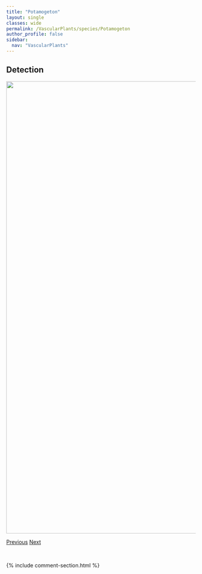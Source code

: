```yaml
---
title: "Potamogeton"
layout: single
classes: wide
permalink: /VascularPlants/species/Potamogeton
author_profile: false
sidebar:
  nav: "VascularPlants"
---
```


<h2>Detection</h2>

<a href="https://drive.google.com/uc?export=view&id=1uPcx-xYPf37Sapb3JP_qghwH8uuMPeDU">
<img src="https://drive.google.com/uc?export=view&id=1uPcx-xYPf37Sapb3JP_qghwH8uuMPeDU" height = "1200" width = "800">
</a>


<a href="/DevelopmentWebsite/VascularPlants/species/PortulacaOleracea" class="pagination--pager" title="Portulaca oleracea">Previous</a> <a href="/DevelopmentWebsite/VascularPlants/species/PotamogetonAlpinus" class="pagination--pager" title="Potamogeton alpinus">Next</a>

<p>&nbsp;</p>

{% include comment-section.html %}

